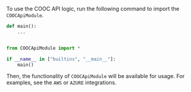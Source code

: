 To use the COOC API logic, run the following command to import the `COOCApiModule`.

```python
def main():
    ...


from COOCApiModule import *

if __name__ in ["builtins", "__main__"]:
    main()
```

Then, the functionality of `COOCApiModule` will be available for usage. For examples, see the `AWS` or `AZURE` integrations.